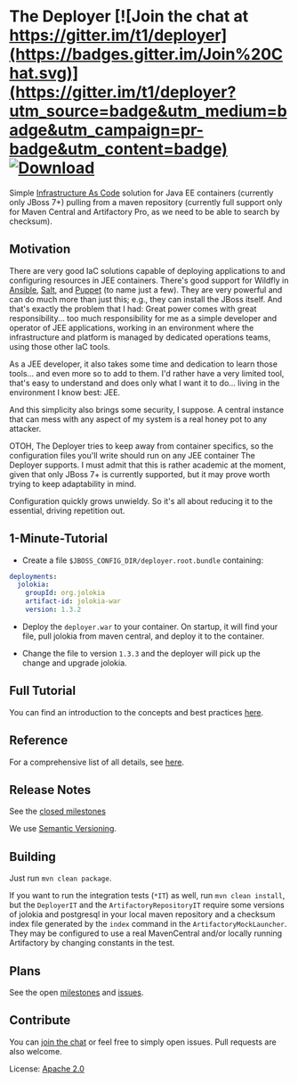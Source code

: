 # The Deployer [![Join the chat at https://gitter.im/t1/deployer](https://badges.gitter.im/Join%20Chat.svg)](https://gitter.im/t1/deployer?utm_source=badge&utm_medium=badge&utm_campaign=pr-badge&utm_content=badge) [![Download](https://api.bintray.com/packages/t1/javaee-helpers/deployer/images/download.svg)](https://bintray.com/t1/javaee-helpers/deployer/_latestVersion)

Simple [Infrastructure As Code](http://martinfowler.com/bliki/InfrastructureAsCode.html) solution
for Java EE containers (currently only JBoss 7+) pulling from a maven repository
(currently full support only for Maven Central and Artifactory Pro, as we need to be able to search by checksum).


## Motivation

There are very good IaC solutions capable of deploying applications to and configuring resources in JEE containers.
There's good support for Wildfly in [Ansible](http://docs.ansible.com/ansible/jboss_module.html),
[Salt](https://docs.saltstack.com/en/latest/ref/states/all/salt.states.jboss7.html), and
[Puppet](https://forge.puppet.com/biemond/wildfly) (to name just a few).
They are very powerful and can do much more than just this; e.g., they can install the JBoss itself.
And that's exactly the problem that I had: Great power comes with great responsibility...
too much responsibility for me as a simple developer and operator of JEE applications,
working in an environment where the infrastructure and platform is managed by dedicated operations teams,
using those other IaC tools.

As a JEE developer, it also takes some time and dedication to learn those tools... and even more so to add to them.
I'd rather have a very limited tool, that's easy to understand and does only what I want it to do...
living in the environment I know best: JEE.

And this simplicity also brings some security, I suppose.
A central instance that can mess with any aspect of my system is a real honey pot to any attacker.

OTOH, The Deployer tries to keep away from container specifics, so the configuration files you'll write should run
on any JEE container The Deployer supports. I must admit that this is rather academic at the moment,
given that only JBoss 7+ is currently supported, but it may prove worth trying to keep adaptability in mind.

Configuration quickly grows unwieldy. So it's all about reducing it to the essential, driving repetition out.


## 1-Minute-Tutorial

- Create a file `$JBOSS_CONFIG_DIR/deployer.root.bundle` containing:

```yaml
deployments:
  jolokia:
    groupId: org.jolokia
    artifact-id: jolokia-war
    version: 1.3.2
```

- Deploy the `deployer.war` to your container.
On startup, it will find your file, pull jolokia from maven central, and deploy it to the container.

- Change the file to version `1.3.3` and the deployer will pick up the change and upgrade jolokia.

## Full Tutorial

You can find an introduction to the concepts and best practices [here](docs/tutorial.md).

## Reference

For a comprehensive list of all details, see [here](docs/reference.md).

## Release Notes

See the [closed milestones](https://github.com/t1/deployer/milestones?state=closed)

We use [Semantic Versioning](http://semver.org).

## Building

Just run `mvn clean package`.
 
If you want to run the integration tests (`*IT`) as well, run `mvn clean install`,
but the `DeployerIT` and the `ArtifactoryRepositoryIT` require some versions of jolokia and postgresql in your local maven repository
and a checksum index file generated by the `index` command in the `ArtifactoryMockLauncher`.
They may be configured to use a real MavenCentral and/or locally running Artifactory by changing constants in the test.

## Plans

See the open [milestones](https://github.com/t1/deployer/milestones) and [issues](https://github.com/t1/deployer/issues).

## Contribute

You can [join the chat](https://gitter.im/t1/deployer) or feel free to simply open issues.
Pull requests are also welcome.

License: [Apache 2.0](https://www.apache.org/licenses/LICENSE-2.0)

